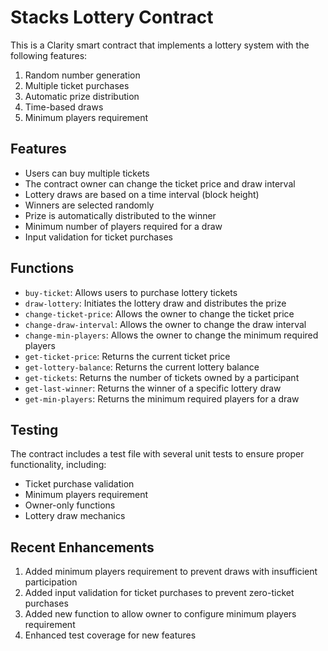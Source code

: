 # Stacks Lottery Contract

This is a Clarity smart contract that implements a lottery system with the following features:

1. Random number generation
2. Multiple ticket purchases
3. Automatic prize distribution
4. Time-based draws
5. Minimum players requirement

## Features

- Users can buy multiple tickets
- The contract owner can change the ticket price and draw interval
- Lottery draws are based on a time interval (block height)
- Winners are selected randomly
- Prize is automatically distributed to the winner
- Minimum number of players required for a draw
- Input validation for ticket purchases

## Functions

- `buy-ticket`: Allows users to purchase lottery tickets
- `draw-lottery`: Initiates the lottery draw and distributes the prize
- `change-ticket-price`: Allows the owner to change the ticket price
- `change-draw-interval`: Allows the owner to change the draw interval
- `change-min-players`: Allows the owner to change the minimum required players
- `get-ticket-price`: Returns the current ticket price
- `get-lottery-balance`: Returns the current lottery balance
- `get-tickets`: Returns the number of tickets owned by a participant
- `get-last-winner`: Returns the winner of a specific lottery draw
- `get-min-players`: Returns the minimum required players for a draw

## Testing

The contract includes a test file with several unit tests to ensure proper functionality, including:
- Ticket purchase validation
- Minimum players requirement
- Owner-only functions
- Lottery draw mechanics

## Recent Enhancements

1. Added minimum players requirement to prevent draws with insufficient participation
2. Added input validation for ticket purchases to prevent zero-ticket purchases
3. Added new function to allow owner to configure minimum players requirement
4. Enhanced test coverage for new features
